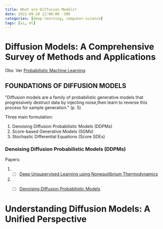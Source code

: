 ```yaml
---
title: What are Diffusion Models?
date: 2022-09-28 12:00:00 -300
categories: [deep-learning, computer-science]
tags: [ai, ml]
---
```


# Diffusion Models: A Comprehensive Survey of Methods and Applications

Obs: Ver [Probabilistic Machine Learning](https://www.youtube.com/playlist?list=PLISXH-iEM4JlFsAp7trKCWyxeO3M70QyJ)

## FOUNDATIONS OF DIFFUSION MODELS
"Diffusion models are a family of probabilistic generative models that progressively destruct data by injecting noise,then learn to reverse this process for sample generation." (p. 5)

Three main formulation:
1. Denoising Diffusion Probabilistic Models (DDPMs)
1. Score-based Generative Models (SGMs)
1. Stochastic Differential Equations (Score SDEs)

###  Denoising Diffusion Probabilistic Models (DDPMs)
Papers:
1. - [ ] [Deep Unsupervised Learning using Nonequilibrium Thermodynamics](https://arxiv.org/abs/1503.03585)
1. - [ ] [Denoising Diffusion Probabilistic Models](https://arxiv.org/abs/2006.11239)


# Understanding Diffusion Models: A Unified Perspective
